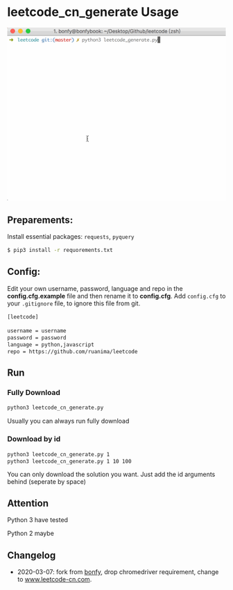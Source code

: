 # leetcode_cn_generate Usage
![](demo/leetcode.gif)

## Preparements:
Install essential packages: `requests`, `pyquery`
```cmd
$ pip3 install -r requorements.txt
```

## Config:

Edit your own username, password, language and repo in the **config.cfg.example** file and then rename it to **config.cfg**.
Add `config.cfg` to your `.gitignore` file, to ignore this file from git.

```
[leetcode]

username = username
password = password
language = python,javascript
repo = https://github.com/ruanima/leetcode
```

## Run

### Fully Download
```cmd
python3 leetcode_cn_generate.py
```
Usually you can always run fully download

### Download by id
```
python3 leetcode_cn_generate.py 1
python3 leetcode_cn_generate.py 1 10 100
```
You can only download the solution you want.
Just add the id arguments behind (seperate by space)


## Attention
Python 3 have tested

Python 2 maybe

## Changelog
- 2020-03-07: fork from [bonfy](https://github.com/bonfy/leetcode), drop chromedriver requirement, change to www.leetcode-cn.com.
